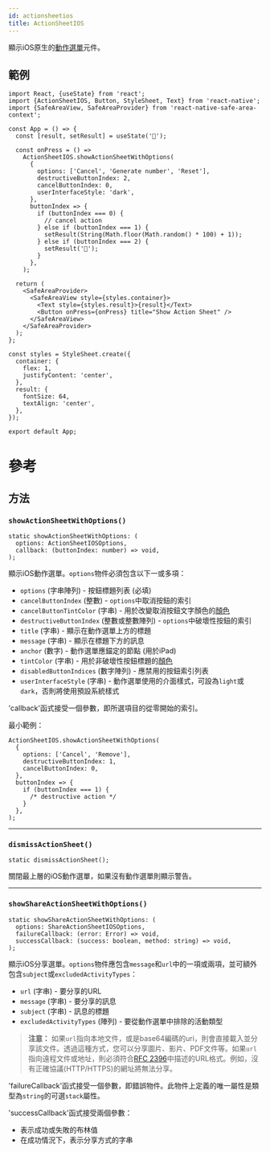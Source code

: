 ```yaml
---
id: actionsheetios
title: ActionSheetIOS
---
```


顯示iOS原生的[動作選單](https://developer.apple.com/design/human-interface-guidelines/ios/views/action-sheets/)元件。

## 範例

```SnackPlayer name=ActionSheetIOS%20Example&supportedPlatforms=ios
import React, {useState} from 'react';
import {ActionSheetIOS, Button, StyleSheet, Text} from 'react-native';
import {SafeAreaView, SafeAreaProvider} from 'react-native-safe-area-context';

const App = () => {
  const [result, setResult] = useState('🔮');

  const onPress = () =>
    ActionSheetIOS.showActionSheetWithOptions(
      {
        options: ['Cancel', 'Generate number', 'Reset'],
        destructiveButtonIndex: 2,
        cancelButtonIndex: 0,
        userInterfaceStyle: 'dark',
      },
      buttonIndex => {
        if (buttonIndex === 0) {
          // cancel action
        } else if (buttonIndex === 1) {
          setResult(String(Math.floor(Math.random() * 100) + 1));
        } else if (buttonIndex === 2) {
          setResult('🔮');
        }
      },
    );

  return (
    <SafeAreaProvider>
      <SafeAreaView style={styles.container}>
        <Text style={styles.result}>{result}</Text>
        <Button onPress={onPress} title="Show Action Sheet" />
      </SafeAreaView>
    </SafeAreaProvider>
  );
};

const styles = StyleSheet.create({
  container: {
    flex: 1,
    justifyContent: 'center',
  },
  result: {
    fontSize: 64,
    textAlign: 'center',
  },
});

export default App;
```

# 參考

## 方法

### `showActionSheetWithOptions()`

```tsx
static showActionSheetWithOptions: (
  options: ActionSheetIOSOptions,
  callback: (buttonIndex: number) => void,
);
```

顯示iOS動作選單。`options`物件必須包含以下一或多項：

- `options` (字串陣列) - 按鈕標題列表 (必填)
- `cancelButtonIndex` (整數) - `options`中取消按鈕的索引
- `cancelButtonTintColor` (字串) - 用於改變取消按鈕文字顏色的[顏色](colors)
- `destructiveButtonIndex` (整數或整數陣列) - `options`中破壞性按鈕的索引
- `title` (字串) - 顯示在動作選單上方的標題
- `message` (字串) - 顯示在標題下方的訊息
- `anchor` (數字) - 動作選單應錨定的節點 (用於iPad)
- `tintColor` (字串) - 用於非破壞性按鈕標題的[顏色](colors)
- `disabledButtonIndices` (數字陣列) - 應禁用的按鈕索引列表
- `userInterfaceStyle` (字串) - 動作選單使用的介面樣式，可設為`light`或`dark`，否則將使用預設系統樣式

'callback'函式接受一個參數，即所選項目的從零開始的索引。

最小範例：

```tsx
ActionSheetIOS.showActionSheetWithOptions(
  {
    options: ['Cancel', 'Remove'],
    destructiveButtonIndex: 1,
    cancelButtonIndex: 0,
  },
  buttonIndex => {
    if (buttonIndex === 1) {
      /* destructive action */
    }
  },
);
```

---

### `dismissActionSheet()`

```tsx
static dismissActionSheet();
```

關閉最上層的iOS動作選單，如果沒有動作選單則顯示警告。

---

### `showShareActionSheetWithOptions()`

```tsx
static showShareActionSheetWithOptions: (
  options: ShareActionSheetIOSOptions,
  failureCallback: (error: Error) => void,
  successCallback: (success: boolean, method: string) => void,
);
```

顯示iOS分享選單。`options`物件應包含`message`和`url`中的一項或兩項，並可額外包含`subject`或`excludedActivityTypes`：

- `url` (字串) - 要分享的URL
- `message` (字串) - 要分享的訊息
- `subject` (字串) - 訊息的標題
- `excludedActivityTypes` (陣列) - 要從動作選單中排除的活動類型

> **注意：** 如果`url`指向本地文件，或是base64編碼的uri，則會直接載入並分享該文件。透過這種方式，您可以分享圖片、影片、PDF文件等。如果`url`指向遠程文件或地址，則必須符合[RFC 2396](https://www.ietf.org/rfc/rfc2396.txt)中描述的URL格式。例如，沒有正確協議(HTTP/HTTPS)的網址將無法分享。

'failureCallback'函式接受一個參數，即錯誤物件。此物件上定義的唯一屬性是類型為`string`的可選`stack`屬性。

'successCallback'函式接受兩個參數：

- 表示成功或失敗的布林值
- 在成功情況下，表示分享方式的字串